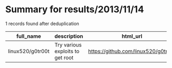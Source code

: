 
# Summary for results/2013/11/14
    
1 records found after deduplication

| full_name | description | html_url | matched_list | matched_count | pushed_at | size | stargazers_count | language | forks_count |
|------------------|----------------------------------|-------------------------------------|----------------|-----------------|---------------------------|--------|--------------------|------------|---------------|
| linux520/g0tr00t | Try various exploits to get root | https://github.com/linux520/g0tr00t | ['exploit'] | 1 | 2013-11-14 10:50:46+00:00 | 1168 | 18 | Shell | 50 |
